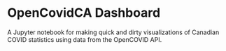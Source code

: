# OpenCovidCA Dashboard
A Jupyter notebook for making quick and dirty visualizations of Canadian COVID statistics using data from the OpenCOVID API.
